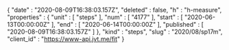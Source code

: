 {
  "date" : "2020-08-09T16:38:03.157Z",
  "deleted" : false,
  "h" : "h-measure",
  "properties" : {
    "unit" : [ "steps" ],
    "num" : [ "4177" ],
    "start" : [ "2020-06-13T00:00:00Z" ],
    "end" : [ "2020-06-14T00:00:00Z" ],
    "published" : [ "2020-08-09T16:38:03.157Z" ]
  },
  "kind" : "steps",
  "slug" : "2020/08/sp17m",
  "client_id" : "https://www-api.jvt.me/fit"
}
